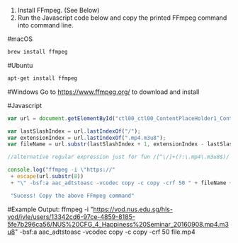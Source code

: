 1. Install FFmpeg. (See Below)
2. Run the Javascript code below and copy the printed FFmpeg command into command line.

#macOS
```bash
brew install ffmpeg
```

#Ubuntu
```bash
apt-get install ffmpeg
```

#Windows
Go to https://www.ffmpeg.org/ to download and install

#Javascript
```javascript
var url = document.getElementById("ctl00_ctl00_ContentPlaceHolder1_ContentPlaceHolder1_hidFilePath").value;

var lastSlashIndex = url.lastIndexOf("/");
var extensionIndex = url.lastIndexOf(".mp4.m3u8");
var fileName = url.substr(lastSlashIndex + 1, extensionIndex - lastSlashIndex - 1);

//alternative regular expression just for fun /[^\/]+(?:\.mp4\.m3u8$)/

console.log("ffmpeg -i \"https://"
 + escape(url.substr(8))
 + "\" -bsf:a aac_adtstoasc -vcodec copy -c copy -crf 50 " + fileName + ".mp4");

 "Sucess! Copy the above FFmpeg command"
```

#Example Output:
ffmpeg -i "https://vod.nus.edu.sg/hls-vod/ivle/users/13342cd6-97ce-4859-8185-5fe7b296ca56/NUS%20CFG_4_Happiness%20Seminar_20160908.mp4.m3u8" -bsf:a aac_adtstoasc -vcodec copy -c copy -crf 50 file.mp4
